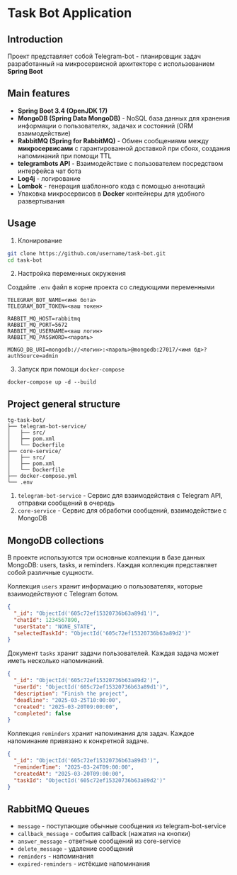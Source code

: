 # Task Bot Application

## Introduction
Проект представляет собой Telegram-bot - планировщик задач разработанный на микросервисной архитекторе с использованием **Spring Boot**

## Main features
- **Spring Boot 3.4 (OpenJDK 17)** 
- **MongoDB (Spring Data MongoDB)** - NoSQL база данных для хранения информации о пользователях, задачах и состояний (ORM взаимодействие)
- **RabbitMQ (Spring for RabbitMQ)** - Обмен сообщениями между **микросервисами** c гарантированной доставкой при сбоях, создания напоминаний при помощи TTL
- **telegrambots API** - Взаимодействие с пользователем посредством интерфейса чат бота
- **Log4j** - логирование
- **Lombok** - генерация шаблонного кода с помощью аннотаций
- Упаковка микросервисов в **Docker** контейнеры для удобного развертывания

## Usage
1. Клонирование
```bash
git clone https://github.com/username/task-bot.git
cd task-bot
```
2. Настройка переменных окружения

Создайте `.env` файл в корне проекта со следующими переменными
```env
TELEGRAM_BOT_NAME=<имя бота>
TELEGRAM_BOT_TOKEN=<ваш токен>

RABBIT_MQ_HOST=rabbitmq
RABBIT_MQ_PORT=5672
RABBIT_MQ_USERNAME=<ваш логин>
RABBIT_MQ_PASSWORD=<пароль>

MONGO_DB_URI=mongodb://<логин>:<пароль>@mongodb:27017/<имя бд>?authSource=admin
```
3. Запуск при помощи `docker-compose`
```
docker-compose up -d --build
```

## Project general structure
```
tg-task-bot/
├── telegram-bot-service/
│   ├── src/                    
│   ├── pom.xml                 
│   └── Dockerfile
├── core-service/
│   ├── src/
│   ├── pom.xml           
│   └── Dockerfile
├── docker-compose.yml
└── .env
```
1. `telegram-bot-service` - Сервис для взаимодействия с Telegram API, отправки сообщений в очередь
2. `core-service` - Сервис для обработки сообщений, взаимодействие с MongoDB

## MongoDB collections

В проекте используются три основные коллекции в базе данных MongoDB: users, tasks, и reminders. Каждая коллекция представляет собой различные сущности.

Коллекция `users` хранит информацию о пользователях, которые взаимодействуют с Telegram ботом.
```json
{
  "_id": "ObjectId('605c72ef15320736b63a89d1')",
  "chatId": 1234567890, 
  "userState": "NONE_STATE",
  "selectedTaskId": "ObjectId('605c72ef15320736b63a89d2')"
}
```

Документ `tasks` хранит задачи пользователей. Каждая задача может иметь несколько напоминаний.

```json
{
  "_id": "ObjectId('605c72ef15320736b63a89d2')",
  "userId": "ObjectId('605c72ef15320736b63a89d1')",
  "description": "Finish the project",
  "deadline": "2025-03-25T10:00:00",
  "created": "2025-03-20T09:00:00",
  "completed": false
}
```

Коллекция `reminders` хранит напоминания для задач. Каждое напоминание привязано к конкретной задаче.

```json
{
  "_id": "ObjectId('605c72ef15320736b63a89d3')",
  "reminderTime": "2025-03-24T09:00:00",
  "createdAt": "2025-03-20T09:00:00",
  "taskId": "ObjectId('605c72ef15320736b63a89d2')"
}
```

## RabbitMQ Queues

- `message` - поступающие обычные сообщения из telegram-bot-service
- `callback_message` - события callback (нажатия на кнопки)
- `answer_message` - ответные сообщений из core-service
- `delete_message` - удаление сообщений
- `reminders` - напоминания
- `expired-reminders` - истёкшие напоминания

